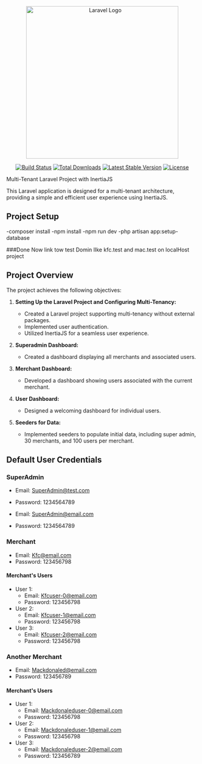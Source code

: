 <p align="center"><a href="https://laravel.com" target="_blank"><img src="https://raw.githubusercontent.com/laravel/art/master/logo-lockup/5%20SVG/2%20CMYK/1%20Full%20Color/laravel-logolockup-cmyk-red.svg" width="400" alt="Laravel Logo"></a></p>

<p align="center">
<a href="https://github.com/laravel/framework/actions"><img src="https://github.com/laravel/framework/workflows/tests/badge.svg" alt="Build Status"></a>
<a href="https://packagist.org/packages/laravel/framework"><img src="https://img.shields.io/packagist/dt/laravel/framework" alt="Total Downloads"></a>
<a href="https://packagist.org/packages/laravel/framework"><img src="https://img.shields.io/packagist/v/laravel/framework" alt="Latest Stable Version"></a>
<a href="https://packagist.org/packages/laravel/framework"><img src="https://img.shields.io/packagist/l/laravel/framework" alt="License"></a>
</p>
 Multi-Tenant Laravel Project with InertiaJS

This Laravel application is designed for a multi-tenant architecture, providing a simple and efficient user experience using InertiaJS.
## Project Setup
-composer install 
-npm install 
-npm run dev 
-php artisan app:setup-database

###Done Now link tow test Domin lIke kfc.test and mac.test on localHost project

## Project Overview

The project achieves the following objectives:

1. **Setting Up the Laravel Project and Configuring Multi-Tenancy:**
   - Created a Laravel project supporting multi-tenancy without external packages.
   - Implemented user authentication.
   - Utilized InertiaJS for a seamless user experience.

2. **Superadmin Dashboard:**
   - Created a dashboard displaying all merchants and associated users.

3. **Merchant Dashboard:**
   - Developed a dashboard showing users associated with the current merchant.

4. **User Dashboard:**
   - Designed a welcoming dashboard for individual users.

5. **Seeders for Data:**
   - Implemented seeders to populate initial data, including super admin, 30 merchants, and 100 users per merchant.

 ## Default User Credentials 

### SuperAdmin 
- Email: SuperAdmin@test.com
- Password: 1234564789

- Email: SuperAdmin@email.com
- Password: 1234564789

### Merchant 
- Email: Kfc@email.com
- Password: 123456798

#### Merchant's Users
- User 1:
  - Email: Kfcuser-0@email.com
  - Password: 123456798
- User 2:
  - Email: Kfcuser-1@email.com
  - Password: 123456798
- User 3:
  - Email: Kfcuser-2@email.com
  - Password: 123456798

### Another Merchant
- Email: Mackdonaled@email.com
- Password: 123456789

#### Merchant's Users 
- User 1:
  - Email: Mackdonaleduser-0@email.com
  - Password: 123456798
- User 2:
  - Email: Mackdonaleduser-1@email.com
  - Password: 123456798
- User 3:
  - Email: Mackdonaleduser-2@email.com
  - Password: 123456789
